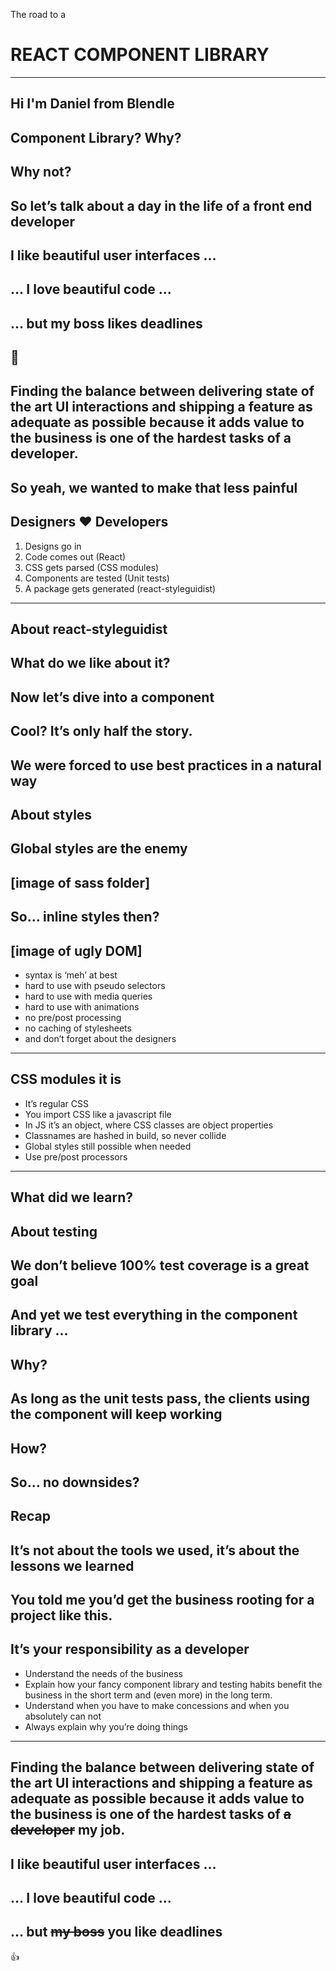 The road to a
# REACT COMPONENT LIBRARY
---
Hi I'm Daniel from Blendle
---
Component Library? Why?
---
Why not?
---
So let’s talk about a day in the life of a front end developer
---
I like beautiful user interfaces …
---
… I love beautiful code …
---
… but my boss likes deadlines
---
🤔
---
Finding the balance between delivering state of the art UI interactions and shipping a feature as adequate as possible because it adds value to the business is one of the hardest tasks of a developer.
---
So yeah, we wanted to make that less painful
---
Designers ❤️ Developers
---
1. Designs go in
2. Code comes out (React)
3. CSS gets parsed (CSS modules)
4. Components are tested (Unit tests)
5. A package gets generated (react-styleguidist)
---
About react-styleguidist
---
What do we like about it?
---
Now let’s dive into a component
---
Cool? It’s only half the story.
---
We were forced to use best practices in a natural way
---
About styles
---
Global styles are the enemy
---
[image of sass folder]
---
So… inline styles then?
---
[image of ugly DOM]
---
- syntax is ‘meh’ at best
- hard to use with pseudo selectors
- hard to  use with media queries
- hard to use with animations
- no pre/post processing
- no caching of stylesheets
- and don’t forget about the designers
---
CSS modules it is
---
- It’s regular CSS
- You import CSS like a javascript file
- In JS it’s an object, where CSS classes are object properties
- Classnames are hashed in build, so never collide
- Global styles still possible when needed
- Use pre/post processors
---
What did we learn?
---
About testing
---
We don’t believe 100% test coverage is a great goal
---
And yet we test everything in the component library …
---
Why?
---
As long as the unit tests pass, the clients using the component will keep working
---
How?
---
So… no downsides?
---
Recap
---
It’s not about the tools we used, it’s about the lessons we learned
---
You told me you’d get the business rooting for a project like this.
---
It’s your responsibility as a developer
---
- Understand the needs of the business
- Explain how your fancy component library and testing habits benefit the business in the short term and (even more) in the long term.
- Understand when you have to make concessions and when you absolutely can not
- Always explain why you’re doing things
---
Finding the balance between delivering state of the art UI interactions and shipping a feature as adequate as possible because it adds value to the business is one of the hardest tasks of <del>a developer</del> my job.
---
I like beautiful user interfaces …
---
… I love beautiful code …
---
… but <del>my boss</del> you like deadlines
---
👍
